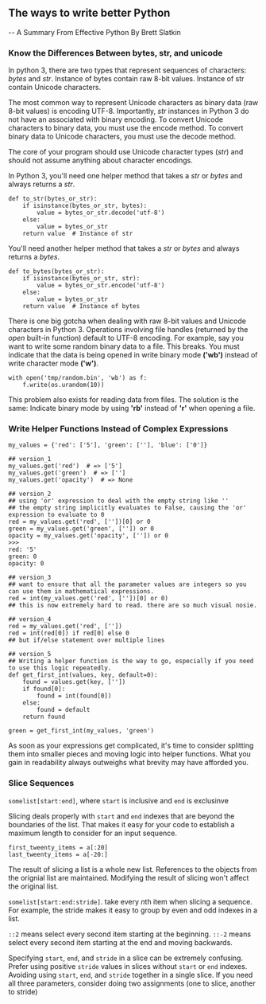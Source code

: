 
## The ways to write better Python

-- A Summary From Effective Python By Brett Slatkin

### Know the Differences Between bytes, str, and unicode
In python 3, there are two types that represent sequences of characters: *bytes* and *str*.
Instance of bytes contain raw 8-bit values.
Instance of str contain Unicode characters.

The most common way to represent Unicode characters as binary data (raw 8-bit values) is encoding UTF-8.
Importantly, *str* instances in Python 3 do not have an associated with binary encoding. 
To convert Unicode characters to binary data, you must use the encode method.
To convert binary data to Unicode characters, you must use the decode method.

The core of your program should use Unicode character types (*str*) and should not assume anything about character encodings.

In Python 3, you'll need one helper method that takes a *str* or *bytes* and always returns a *str*.

	def to_str(bytes_or_str):
		if isinstance(bytes_or_str, bytes):
			value = bytes_or_str.decode('utf-8')
		else:
			value = bytes_or_str
		return value  # Instance of str

You'll need another helper method that takes a *str* or *bytes* and always returns a *bytes*.

	def to_bytes(bytes_or_str):
		if isinstance(bytes_or_str, str):
			value = bytes_or_str.encode('utf-8')
		else:
			value = bytes_or_str
		return value  # Instance of bytes

There is one big gotcha when dealing with  raw 8-bit values and Unicode characters in Python 3.
Operations involving file handles (returned by the *open* built-in function) default to UTF-8 encoding. For example, say you want to write some random binary data to a file. This breaks.
You must indicate that the data is being opened in write binary mode **('wb')** instead of write character mode **('w')**.

	with open('tmp/random.bin', 'wb') as f:
		f.write(os.urandom(10))

This problem also exists for reading data from files. The solution is the same: Indicate binary mode by using **'rb'** instead of **'r'** when opening a file.

### Write Helper Functions Instead of Complex Expressions

	my_values = {'red': ['5'], 'green': [''], 'blue': ['0']}

	## version_1
	my_values.get('red')  # => ['5']
	my_values.get('green')  # => ['']
	my_values.get('opacity')  # => None

	## version_2
	## using 'or' expression to deal with the empty string like ''
	## the empty string implicitly evaluates to False, causing the 'or' expression to evaluate to 0
	red = my_values.get('red', [''])[0] or 0
	green = my_values.get('green', ['']) or 0
	opacity = my_values.get('opacity', ['']) or 0
	>>> 
	red: '5'
	green: 0
	opacity: 0

	## version_3
	## want to ensure that all the parameter values are integers so you can use them in mathematical expressions.
	red = int(my_values.get('red', [''])[0] or 0)
	## this is now extremely hard to read. there are so much visual nosie.

	## version_4
	red = my_values.get('red', [''])
	red = int(red[0]) if red[0] else 0
	## but if/else statement over multiple lines

	## version_5
	## Writing a helper function is the way to go, especially if you need to use this logic repeatedly.
	def get_first_int(values, key, default=0):
		found = values.get(key, [''])
		if found[0]:
			found = int(found[0])
		else:
			found = default
		return found

	green = get_first_int(my_values, 'green')

As soon as your expressions get complicated, it's time to consider splitting them into smaller pieces and moving logic into helper functions. What you gain in readability always outweighs what brevity may have afforded you.

### Slice Sequences
`somelist[start:end]`, where `start` is inclusive and `end` is exclusinve

Slicing deals properly with `start` and `end` indexes that are beyond the boundaries of the list. That makes it easy for your code to establish a maximum length to consider for an input sequence.

	first_tweenty_items = a[:20]
	last_tweenty_items = a[-20:]

The result of slicing a list is a whole new list. References to the objects from the orignial list are maintained. Modifying the result of slicing won't affect the original list.

`somelist[start:end:stride]`. take every *n*th item when slicing a sequence. For example, the stride makes it easy to group by even and odd indexes in a list.

`::2` means select every second item starting at the beginning.
`::-2` means select every second item starting at the end and moving backwards.

Specifying `start`, `end`, and `stride` in a slice can be extremely confusing.
Prefer using positive `stride` values in slices without `start` or `end` indexes.
Avoiding using `start`, `end`, and `stride` together in a single slice. If you need all three parameters, consider doing two assignments (one to slice, another to stride)




















